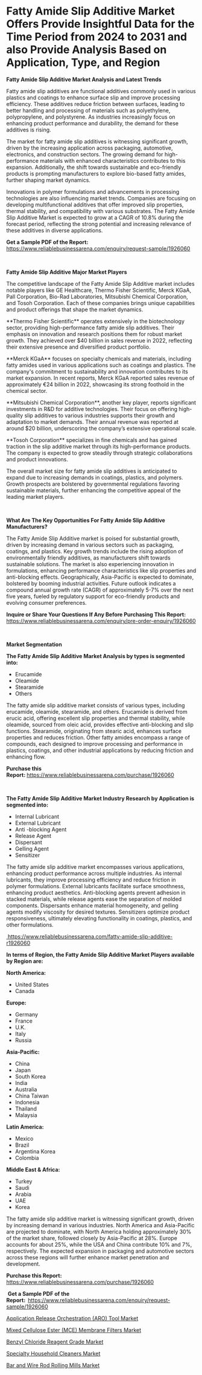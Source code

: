 <p><h1>Fatty Amide Slip Additive Market Offers Provide Insightful Data for the Time Period from 2024 to 2031 and also Provide Analysis Based on Application, Type, and Region</h1></p><p><strong>Fatty Amide Slip Additive Market Analysis and Latest Trends</strong></p>
<p><p>Fatty amide slip additives are functional additives commonly used in various plastics and coatings to enhance surface slip and improve processing efficiency. These additives reduce friction between surfaces, leading to better handling and processing of materials such as polyethylene, polypropylene, and polystyrene. As industries increasingly focus on enhancing product performance and durability, the demand for these additives is rising.</p><p>The market for fatty amide slip additives is witnessing significant growth, driven by the increasing application across packaging, automotive, electronics, and construction sectors. The growing demand for high-performance materials with enhanced characteristics contributes to this expansion. Additionally, the shift towards sustainable and eco-friendly products is prompting manufacturers to explore bio-based fatty amides, further shaping market dynamics.</p><p>Innovations in polymer formulations and advancements in processing technologies are also influencing market trends. Companies are focusing on developing multifunctional additives that offer improved slip properties, thermal stability, and compatibility with various substrates. The Fatty Amide Slip Additive Market is expected to grow at a CAGR of 10.8% during the forecast period, reflecting the strong potential and increasing relevance of these additives in diverse applications.</p></p>
<p><strong>Get a Sample PDF of the Report:&nbsp;</strong> <a href="https://www.reliablebusinessarena.com/enquiry/request-sample/1926060?utm_campaign=1355&utm_medium=2&utm_source=Github&utm_content=ia&utm_term=25102024&utm_id=fatty-amide-slip-additive">https://www.reliablebusinessarena.com/enquiry/request-sample/1926060</a></p>
<p>&nbsp;</p>
<p><strong>Fatty Amide Slip Additive Major Market Players</strong></p>
<p><p>The competitive landscape of the Fatty Amide Slip Additive market includes notable players like GE Healthcare, Thermo Fisher Scientific, Merck KGaA, Pall Corporation, Bio-Rad Laboratories, Mitsubishi Chemical Corporation, and Tosoh Corporation. Each of these companies brings unique capabilities and product offerings that shape the market dynamics.</p><p>**Thermo Fisher Scientific** operates extensively in the biotechnology sector, providing high-performance fatty amide slip additives. Their emphasis on innovation and research positions them for robust market growth. They achieved over $40 billion in sales revenue in 2022, reflecting their extensive presence and diversified product portfolio.</p><p>**Merck KGaA** focuses on specialty chemicals and materials, including fatty amides used in various applications such as coatings and plastics. The company's commitment to sustainability and innovation contributes to its market expansion. In recent reports, Merck KGaA reported sales revenue of approximately €24 billion in 2022, showcasing its strong foothold in the chemical sector.</p><p>**Mitsubishi Chemical Corporation**, another key player, reports significant investments in R&D for additive technologies. Their focus on offering high-quality slip additives to various industries supports their growth and adaptation to market demands. Their annual revenue was reported at around $20 billion, underscoring the company’s extensive operational scale.</p><p>**Tosoh Corporation** specializes in fine chemicals and has gained traction in the slip additive market through its high-performance products. The company is expected to grow steadily through strategic collaborations and product innovations.</p><p>The overall market size for fatty amide slip additives is anticipated to expand due to increasing demands in coatings, plastics, and polymers. Growth prospects are bolstered by governmental regulations favoring sustainable materials, further enhancing the competitive appeal of the leading market players.</p></p>
<p>&nbsp;</p>
<p><strong>What Are The Key Opportunities For Fatty Amide Slip Additive Manufacturers?</strong></p>
<p><p>The Fatty Amide Slip Additive market is poised for substantial growth, driven by increasing demand in various sectors such as packaging, coatings, and plastics. Key growth trends include the rising adoption of environmentally friendly additives, as manufacturers shift towards sustainable solutions. The market is also experiencing innovation in formulations, enhancing performance characteristics like slip properties and anti-blocking effects. Geographically, Asia-Pacific is expected to dominate, bolstered by booming industrial activities. Future outlook indicates a compound annual growth rate (CAGR) of approximately 5-7% over the next five years, fueled by regulatory support for eco-friendly products and evolving consumer preferences.</p></p>
<p><strong>Inquire or Share Your Questions If Any Before Purchasing This Report:</strong> <a href="https://www.reliablebusinessarena.com/enquiry/pre-order-enquiry/1926060?utm_campaign=1355&utm_medium=2&utm_source=Github&utm_content=ia&utm_term=25102024&utm_id=fatty-amide-slip-additive">https://www.reliablebusinessarena.com/enquiry/pre-order-enquiry/1926060</a></p>
<p>&nbsp;</p>
<p><strong>Market Segmentation</strong></p>
<p><strong>The Fatty Amide Slip Additive Market Analysis by types is segmented into:</strong></p>
<p><ul><li>Erucamide</li><li>Oleamide</li><li>Stearamide</li><li>Others</li></ul></p>
<p><p>The fatty amide slip additive market consists of various types, including erucamide, oleamide, stearamide, and others. Erucamide is derived from erucic acid, offering excellent slip properties and thermal stability, while oleamide, sourced from oleic acid, provides effective anti-blocking and slip functions. Stearamide, originating from stearic acid, enhances surface properties and reduces friction. Other fatty amides encompass a range of compounds, each designed to improve processing and performance in plastics, coatings, and other industrial applications by reducing friction and enhancing flow.</p></p>
<p><strong>Purchase this Report:&nbsp;</strong><a href="https://www.reliablebusinessarena.com/purchase/1926060?utm_campaign=1355&utm_medium=2&utm_source=Github&utm_content=ia&utm_term=25102024&utm_id=fatty-amide-slip-additive">https://www.reliablebusinessarena.com/purchase/1926060</a></p>
<p>&nbsp;</p>
<p><strong>The Fatty Amide Slip Additive Market Industry Research by Application is segmented into:</strong></p>
<p><ul><li>Internal Lubricant</li><li>External Lubricant</li><li>Anti -blocking Agent</li><li>Release Agent</li><li>Dispersant</li><li>Gelling Agent</li><li>Sensitizer</li></ul></p>
<p><p>The fatty amide slip additive market encompasses various applications, enhancing product performance across multiple industries. As internal lubricants, they improve processing efficiency and reduce friction in polymer formulations. External lubricants facilitate surface smoothness, enhancing product aesthetics. Anti-blocking agents prevent adhesion in stacked materials, while release agents ease the separation of molded components. Dispersants enhance material homogeneity, and gelling agents modify viscosity for desired textures. Sensitizers optimize product responsiveness, ultimately elevating functionality in coatings, plastics, and other formulations.</p></p>
<p><a href="https://www.reliablebusinessarena.com/fatty-amide-slip-additive-r1926060?utm_campaign=1355&utm_medium=2&utm_source=Github&utm_content=ia&utm_term=25102024&utm_id=fatty-amide-slip-additive">&nbsp;https://www.reliablebusinessarena.com/fatty-amide-slip-additive-r1926060</a></p>
<p><strong>In terms of Region, the Fatty Amide Slip Additive Market Players available by Region are:</strong></p>
<p>
    <p> <strong> North America: </strong>
        <ul>
            <li>United States</li>
            <li>Canada</li>
        </ul>
        </p> 
    <p> <strong> Europe: </strong>
        <ul>
            <li>Germany</li>
            <li>France</li>
            <li>U.K.</li>
            <li>Italy</li>
            <li>Russia</li>
        </ul>
        </p> 
    <p> <strong> Asia-Pacific: </strong>
        <ul>
            <li>China</li>
            <li>Japan</li>
            <li>South Korea</li>
            <li>India</li>
            <li>Australia</li>
            <li>China Taiwan</li>
            <li>Indonesia</li>
            <li>Thailand</li>
            <li>Malaysia</li>
        </ul>
        </p> 
    <p> <strong> Latin America: </strong>
        <ul>
            <li>Mexico</li>
            <li>Brazil</li>
            <li>Argentina Korea</li>
            <li>Colombia</li>
        </ul>
        </p> 
    <p> <strong> Middle East & Africa: </strong>
        <ul>
            <li>Turkey</li>
            <li>Saudi</li>
            <li>Arabia</li>
            <li>UAE</li>
            <li>Korea</li>
        </ul>
    </p>
    </p>
<p><p>The fatty amide slip additive market is witnessing significant growth, driven by increasing demand in various industries. North America and Asia-Pacific are projected to dominate, with North America holding approximately 30% of the market share, followed closely by Asia-Pacific at 28%. Europe accounts for about 25%, while the USA and China contribute 10% and 7%, respectively. The expected expansion in packaging and automotive sectors across these regions will further enhance market penetration and development.</p></p>
<p><strong>Purchase this Report: </strong><a href="https://www.reliablebusinessarena.com/purchase/1926060?utm_campaign=1355&utm_medium=2&utm_source=Github&utm_content=ia&utm_term=25102024&utm_id=fatty-amide-slip-additive">https://www.reliablebusinessarena.com/purchase/1926060</a></p>
<p>&nbsp;<strong>Get a Sample PDF of the Report:&nbsp;&nbsp;</strong><a href="https://www.reliablebusinessarena.com/enquiry/request-sample/1926060?utm_campaign=1355&utm_medium=2&utm_source=Github&utm_content=ia&utm_term=25102024&utm_id=fatty-amide-slip-additive">https://www.reliablebusinessarena.com/enquiry/request-sample/1926060</a></p>
<p><strong></strong></p>
<p><p><a href="https://www.linkedin.com/pulse/global-application-release-orchestration-aro-tool-market-zmtbf?utm_campaign=1355&utm_medium=2&utm_source=Github&utm_content=ia&utm_term=25102024&utm_id=fatty-amide-slip-additive">Application Release Orchestration (ARO) Tool Market</a></p><p><a href="https://github.com/luckyshygirl/Market-Research-Report-List-6/blob/main/mixed-cellulose-ester-mce-membrane-filters-market.md?utm_campaign=1355&utm_medium=2&utm_source=Github&utm_content=ia&utm_term=25102024&utm_id=fatty-amide-slip-additive">Mixed Cellulose Ester (MCE) Membrane Filters Market</a></p><p><a href="https://www.linkedin.com/pulse/emerging-benzyl-chloride-reagent-grade-market-opportunities-ugcgf?utm_campaign=1355&utm_medium=2&utm_source=Github&utm_content=ia&utm_term=25102024&utm_id=fatty-amide-slip-additive">Benzyl Chloride Reagent Grade Market</a></p><p><a href="https://www.linkedin.com/pulse/specialty-household-cleaners-market-forecast-global-trends-rxenf?utm_campaign=1355&utm_medium=2&utm_source=Github&utm_content=ia&utm_term=25102024&utm_id=fatty-amide-slip-additive">Specialty Household Cleaners Market</a></p><p><a href="https://www.linkedin.com/pulse/bar-wire-rod-rolling-mills-market2024-2031-industry-insights-zzubf?utm_campaign=1355&utm_medium=2&utm_source=Github&utm_content=ia&utm_term=25102024&utm_id=fatty-amide-slip-additive">Bar and Wire Rod Rolling Mills Market</a></p></p>